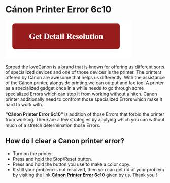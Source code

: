 # Cánon Printer Error 6c10

[![Cánon Printer Error 6c10](gett-detail.png)](https://computersolve.com/canon-printer-error-6c10/)

Spread the loveCánon is a brand that is known for offering us different sorts of specialized devices and one of those devices is the printer. The printers offered by Cánon are awesome that helps us differently. With the assistance of the Cánon printer, alongside printing,we can output and fax too. A printer as a specialized gadget once in a while needs to go through some specialized Errors which can stop it from working without a hitch. Cánon printer additionally need to confront those specialized Errors which make it hard to work with.

**"Cánon Printer Error 6c10"** is addition of those Errors that forbid the printer from working. There are a few strategies by applying which you can without much of a stretch determination those Errors.

## How do I clear a Canon printer error?

* Turn on the printer.
* Press and hold the Stop/Reset button.
* Press and hold the button you use to make a color copy.
* If still your problem is not resolved, then you can get rid of your problem by visiting the link **[Cánon Printer Error 6c10](https://computersolve.com/canon-printer-error-6c10//)** given by us. Thank you !
